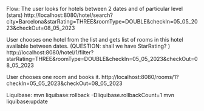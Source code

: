 Flow:
The user looks for hotels between 2 dates and of particular level (stars)
http://localhost:8080/hotel/search?city=Barcelona&starRating=THREE&roomType=DOUBLE&checkIn=05_05_2023&checkOut=08_05_2023

User chooses one hotel from the list and gets list of rooms in this hotel available between dates. (QUESTION: shall we have StarRating? )
http://localhost:8080/hotel/1/filter?starRating=THREE&roomType=DOUBLE&checkIn=05_05_2023&checkOut=08_05_2023

User chooses one room and books it.
http://localhost:8080/rooms/1?checkIn=05_05_2023&checkOut=08_05_2023


Liquibase:
mvn liquibase:rollback -Dliquibase.rollbackCount=1
mvn liquibase:update